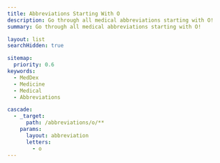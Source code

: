```yaml
---
title: Abbreviations Starting With O
description: Go through all medical abbreviations starting with O!
summary: Go through all medical abbreviations starting with O!

layout: list
searchHidden: true

sitemap:
  priority: 0.6
keywords:
  - MedDex
  - Medicine
  - Medical
  - Abbreviations

cascade:
  - _target:
      path: /abbreviations/o/**
    params:
      layout: abbreviation
      letters:
        - o
---
```

